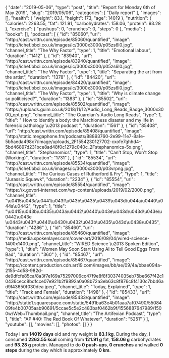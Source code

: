 {
    "date": "2019-05-06",
    "type": "post",
    "title": "Report for Monday 6th of May 2019",
    "slug": "2019\/05\/06",
    "categories": [
        "Daily report"
    ],
    "images": [],
    "health": {
        "weight": 83.1,
        "height": 173,
        "age": 14019
    },
    "nutrition": {
        "calories": 2263.55,
        "fat": 121.91,
        "carbohydrates": 158.06,
        "protein": 93.28
    },
    "exercise": {
        "pushups": 0,
        "crunches": 0,
        "steps": 0
    },
    "media": {
        "books": [],
        "podcast": [
            {
                "id": "85060",
                "url": "http:\/\/cast.writtn.com\/episode\/85060\/quantified",
                "image": "http:\/\/ichef.bbci.co.uk\/images\/ic\/3000x3000\/p05zs6l0.jpg",
                "channel_title": "The Why Factor",
                "type": 1,
                "title": "Emotional labour",
                "duration": "1412"
            },
            {
                "id": "83940",
                "url": "http:\/\/cast.writtn.com\/episode\/83940\/quantified",
                "image": "http:\/\/ichef.bbci.co.uk\/images\/ic\/3000x3000\/p05zs6l0.jpg",
                "channel_title": "The Why Factor",
                "type": 1,
                "title": "Separating the art from the artist",
                "duration": "1378"
            },
            {
                "id": "84420",
                "url": "http:\/\/cast.writtn.com\/episode\/84420\/quantified",
                "image": "http:\/\/ichef.bbci.co.uk\/images\/ic\/3000x3000\/p05zs6l0.jpg",
                "channel_title": "The Why Factor",
                "type": 1,
                "title": "Why is climate change so politicised?",
                "duration": "1383"
            },
            {
                "id": "85502",
                "url": "http:\/\/cast.writtn.com\/episode\/85502\/quantified",
                "image": "https:\/\/uploads.guim.co.uk\/2018\/11\/12\/Audio_Long_Reads_Badge_3000x3000_opt.png",
                "channel_title": "The Guardian's Audio Long Reads",
                "type": 1,
                "title": " How to identify a body: the Marchioness disaster and my life in forensic pathology \u2013 podcast ",
                "duration": "1561"
            },
            {
                "id": "85408",
                "url": "http:\/\/cast.writtn.com\/episode\/85408\/quantified",
                "image": "http:\/\/static.megaphone.fm\/podcasts\/88893760-2e99-11e7-8a1e-5b5aeda498c7\/image\/uploads_2F1554230127702-cxofe7ghhd4-5bd46897d231bce8ad48f0c1279c040c_2Fstephanomics-5x.png",
                "channel_title": "Stephanomics",
                "type": 1,
                "title": "Can't Stop, Won't Stop (Working)",
                "duration": "1731"
            },
            {
                "id": "85534",
                "url": "http:\/\/cast.writtn.com\/episode\/85534\/quantified",
                "image": "http:\/\/ichef.bbci.co.uk\/images\/ic\/3000x3000\/p03vrpng.jpg",
                "channel_title": "The Curious Cases of Rutherford & Fry",
                "type": 1,
                "title": "Jurassic Squawk",
                "duration": "2234"
            },
            {
                "id": "85554",
                "url": "http:\/\/cast.writtn.com\/episode\/85554\/quantified",
                "image": "https:\/\/x.govori-internet.com\/wp-content\/uploads\/2019\/02\/2000.png",
                "channel_title": "\u0415\u043a\u0441\u043f\u043b\u0435\u0439\u043d\u044a\u0440\u044a\u0442",
                "type": 1,
                "title": "\u0415\u043b\u0435\u043a\u0442\u0440\u043e\u043d\u043d\u043e\u0442\u043e \u0443\u043f\u0440\u0430\u0432\u043b\u0435\u043d\u0438\u0435",
                "duration": "4286"
            },
            {
                "id": "85460",
                "url": "http:\/\/cast.writtn.com\/episode\/85460\/quantified",
                "image": "http:\/\/media.spokenlayer.com\/cover-art\/2016\/08\/04\/wired-science-1400x1400.png",
                "channel_title": "WIRED Science \u2013 Spoken Edition",
                "type": 1,
                "title": "Women May Soon Start Using AI to Tell Good Eggs From Bad",
                "duration": "360"
            },
            {
                "id": "85467",
                "url": "http:\/\/cast.writtn.com\/episode\/85467\/quantified",
                "image": "https:\/\/content.production.cdn.art19.com\/images\/bb\/ae\/09\/4a\/bbae094a-2155-4d58-982d-de9dfcfe85ca\/8a3f7e169a75297006cc47f9e8f8f30374035eb75be667f42c10436cecc8bdfcce07e921b2f9892a0a08b72a3eb63c8f876c8f4130c7bb46ad9f43650f030dea.jpeg",
                "channel_title": "Today, Explained",
                "type": 1,
                "title": "Track and Female",
                "duration": "1498"
            },
            {
                "id": "85433",
                "url": "http:\/\/cast.writtn.com\/episode\/85433\/quantified",
                "image": "http:\/\/static1.squarespace.com\/static\/5491ba63e4b01aaa7af07490\/5508409fe4b00705aab90691\/5ccae5c5e2c483baf0462b9f\/1556887647989\/1500w\/Web+Thumbnail.png",
                "channel_title": "The Artifexian Podcast",
                "type": 1,
                "title": "AP #40: The Red Book Of Whatever",
                "duration": "5251"
            }
        ],
        "youtube": [],
        "movies": [],
        "photos": []
    }
}

Today I am <strong>14019 days</strong> old and my weight is <strong>83.1 kg</strong>. During the day, I consumed <strong>2263.55 kcal</strong> coming from <strong>121.91 g</strong> fat, <strong>158.06 g</strong> carbohydrates and <strong>93.28 g</strong> protein. Managed to do <strong>0 push-ups</strong>, <strong>0 crunches</strong> and walked <strong>0 steps</strong> during the day which is approximately <strong>0 km</strong>.